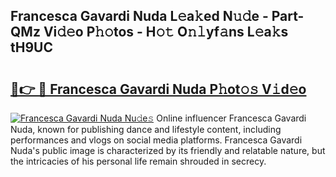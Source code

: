 ## Francesca Gavardi Nuda L𝚎a𝚔ed N𝚞𝚍e - Part-QMz Vi𝚍𝚎o P𝚑𝚘tos - H𝚘𝚝 O𝚗𝚕yf𝚊ns L𝚎a𝚔s tH9UC

# <h2><a href="http://kf07gy.oniu.top/?m=Francesca+Gavardi+Nuda">🔗👉 🔴 Francesca Gavardi Nuda P𝚑ot𝚘𝚜 V𝚒d𝚎o</a></h2>

[![Francesca Gavardi Nuda Nu𝚍e𝚜](https://i.imgur.com/0qMVB7G.gif)](http://kf07gy.oniu.top/?m=Francesca+Gavardi+Nuda)
Online influencer Francesca Gavardi Nuda, known for publishing dance and lifestyle content, including performances and vlogs on social media platforms. Francesca Gavardi Nuda's public image is characterized by its friendly and relatable nature, but the intricacies of his personal life remain shrouded in secrecy.  

